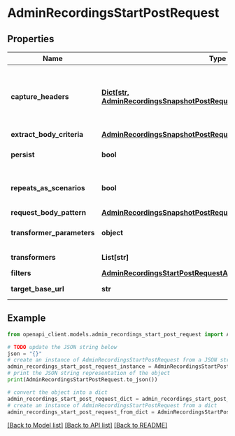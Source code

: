 # AdminRecordingsStartPostRequest


## Properties

Name | Type | Description | Notes
------------ | ------------- | ------------- | -------------
**capture_headers** | [**Dict[str, AdminRecordingsSnapshotPostRequestAllOfCaptureHeadersValue]**](AdminRecordingsSnapshotPostRequestAllOfCaptureHeadersValue.md) | Headers from the request to include in the generated stub mappings, mapped to parameter objects. The only parameter available is \&quot;caseInsensitive\&quot;, which defaults to false | [optional] 
**extract_body_criteria** | [**AdminRecordingsSnapshotPostRequestAllOfExtractBodyCriteria**](AdminRecordingsSnapshotPostRequestAllOfExtractBodyCriteria.md) |  | [optional] 
**persist** | **bool** | Whether to save stub mappings to the file system or just return them | [optional] [default to True]
**repeats_as_scenarios** | **bool** | When true, duplicate requests will be added to a Scenario. When false, duplicates are discarded | [optional] [default to True]
**request_body_pattern** | [**AdminRecordingsSnapshotPostRequestAllOfRequestBodyPattern**](AdminRecordingsSnapshotPostRequestAllOfRequestBodyPattern.md) |  | [optional] 
**transformer_parameters** | **object** | List of names of stub mappings transformers to apply to generated stubs | [optional] 
**transformers** | **List[str]** | Parameters to pass to stub mapping transformers | [optional] 
**filters** | [**AdminRecordingsStartPostRequestAllOfFilters**](AdminRecordingsStartPostRequestAllOfFilters.md) |  | [optional] 
**target_base_url** | **str** | Target URL when using the record and playback API | [optional] 

## Example

```python
from openapi_client.models.admin_recordings_start_post_request import AdminRecordingsStartPostRequest

# TODO update the JSON string below
json = "{}"
# create an instance of AdminRecordingsStartPostRequest from a JSON string
admin_recordings_start_post_request_instance = AdminRecordingsStartPostRequest.from_json(json)
# print the JSON string representation of the object
print(AdminRecordingsStartPostRequest.to_json())

# convert the object into a dict
admin_recordings_start_post_request_dict = admin_recordings_start_post_request_instance.to_dict()
# create an instance of AdminRecordingsStartPostRequest from a dict
admin_recordings_start_post_request_from_dict = AdminRecordingsStartPostRequest.from_dict(admin_recordings_start_post_request_dict)
```
[[Back to Model list]](../README.md#documentation-for-models) [[Back to API list]](../README.md#documentation-for-api-endpoints) [[Back to README]](../README.md)


